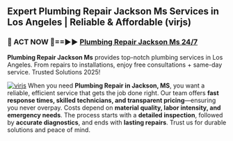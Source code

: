 ## Expert Plumbing Repair Jackson Ms Services in Los Angeles | Reliable & Affordable (virjs)  

<h3>🚿 ACT NOW 🌟==►► <a href="https://tinyurl.com/2ne6vx2x" rel="nofollow">Plumbing Repair Jackson Ms 24/7</a></h3>

**Plumbing Repair Jackson Ms** provides top-notch plumbing services in Los Angeles. From repairs to installations, enjoy free consultations + same-day service. Trusted Solutions 2025!

[![virjs](https://i.imgur.com/4PFF4AK.jpeg)](https://tinyurl.com/2ne6vx2x)
When you need **Plumbing Repair in Jackson, MS**, you want a reliable, efficient service that gets the job done right. Our team offers **fast response times, skilled technicians, and transparent pricing**—ensuring you never overpay. Costs depend on **material quality, labor intensity, and emergency needs**. The process starts with a **detailed inspection**, followed by **accurate diagnostics**, and ends with **lasting repairs**. Trust us for durable solutions and peace of mind.